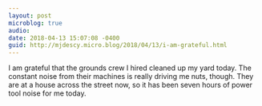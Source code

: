 ```yaml
---
layout: post
microblog: true
audio: 
date: 2018-04-13 15:07:08 -0400
guid: http://mjdescy.micro.blog/2018/04/13/i-am-grateful.html
---
```

I am grateful that the grounds crew I hired cleaned up my yard today. The constant noise from their machines is really driving me nuts, though. They are at a house across the street now, so it has been seven hours of power tool noise for me today.
